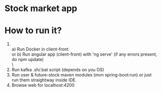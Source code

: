 # Stock market app

# How to run it?

1. \
  a) Run Docker in client-front\
  or b) Run angular app (client-front) with 'ng serve' (if any errors present, do npm update)\
  \
2. Run kafka .sh/.bat script (depends on you OS)
3. Run user & future-stock maven modules (mvn spring-boot:run) or just run them straightway inside IDE.
4. Browse web for localhost:4200
